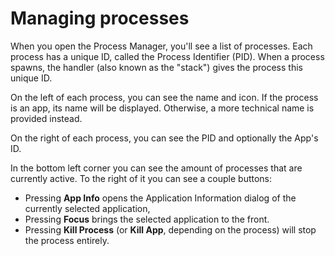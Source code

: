 # Managing processes

When you open the Process Manager, you'll see a list of processes. Each process has a unique ID, called the Process Identifier (PID). When a process spawns, the handler (also known as the "stack") gives the process this unique ID.

On the left of each process, you can see the name and icon. If the process is an app, its name will be displayed. Otherwise, a more technical name is provided instead.

On the right of each process, you can see the PID and optionally the App's ID.

In the bottom left corner you can see the amount of processes that are currently active. To the right of it you can see a couple buttons:

- Pressing **App Info** opens the Application Information dialog of the currently selected application,
- Pressing **Focus** brings the selected application to the front.
- Pressing **Kill Process** (or **Kill App**, depending on the process) will stop the process entirely.
